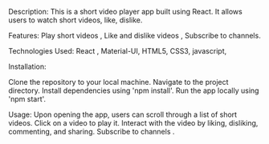 Description:
This is a short video player app built using React. It allows users to watch short videos, like, dislike.

Features:
Play short videos ,
Like and dislike videos ,
Subscribe to channels.

Technologies Used:
React ,
Material-UI,
HTML5,
CSS3,
javascript,

Installation: 

Clone the repository to your local machine.
Navigate to the project directory.
Install dependencies using 'npm install'.
Run the app locally using 'npm start'.

Usage:
Upon opening the app, users can scroll through a list of short videos.
Click on a video to play it.
Interact with the video by liking, disliking, commenting, and sharing.
Subscribe to channels .


